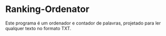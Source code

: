 # Ranking-Ordenator
Este programa é um ordenador e contador de palavras, projetado para ler qualquer texto no formato TXT.
